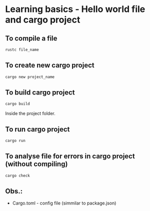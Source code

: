 # Learning basics - Hello world file and cargo project

## To compile a file

```bash
rustc file_name
```

## To create new cargo project

```bash
cargo new project_name
```

## To build cargo project

```bash
cargo build
```

Inside the project folder.

## To run cargo project

```bash
cargo run
```

## To analyse file for errors in cargo project (without compiling)

```bash
cargo check
```

## Obs.:

- Cargo.toml - config file (simmilar to package.json)
